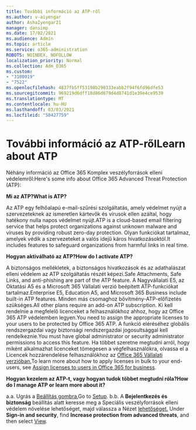 ```yaml
---
title: További információ az ATP-ről
ms.author: v-aiyengar
author: AshaIyengar21
manager: dansimp
ms.date: 17/02/2021
ms.audience: Admin
ms.topic: article
ms.service: o365-administration
ROBOTS: NOINDEX, NOFOLLOW
localization_priority: Normal
ms.collection: Adm_O365
ms.custom:
- "3100019"
- "7522"
ms.openlocfilehash: 4837fb5ff53198b290333eabb2f94f6fd96dfe53
ms.sourcegitcommit: 969219d6dff18d86d679d4d8741d1e39e4ce9539
ms.translationtype: MT
ms.contentlocale: hu-HU
ms.lasthandoff: 03/03/2021
ms.locfileid: "50427759"
---
```

# <a name="learn-about-atp"></a><span data-ttu-id="e1084-102">További információ az ATP-ről</span><span class="sxs-lookup"><span data-stu-id="e1084-102">Learn about ATP</span></span>

<span data-ttu-id="e1084-103">Néhány információ az Office 365 Komplex veszélyforrások elleni védelemről:</span><span class="sxs-lookup"><span data-stu-id="e1084-103">Here's some info about Office 365 Advanced Threat Protection (ATP):</span></span>

<span data-ttu-id="e1084-104">**Mi az ATP?**</span><span class="sxs-lookup"><span data-stu-id="e1084-104">**What is ATP?**</span></span>

<span data-ttu-id="e1084-105">Az ATP egy felhőalapú e-mail-szűrési szolgáltatás, amely védelmet nyújt a szervezeteknek az ismeretlen kártevők és vírusok ellen azáltal, hogy hatékony nulla napos védelmet nyújt.</span><span class="sxs-lookup"><span data-stu-id="e1084-105">ATP is a cloud-based email filtering service that helps protect organizations against unknown malware and viruses by providing robust zero-day protection.</span></span> <span data-ttu-id="e1084-106">Olyan funkciókat tartalmaz, amelyek védik a szervezeteket a valós idejű káros hivatkozásoktól.</span><span class="sxs-lookup"><span data-stu-id="e1084-106">It includes features to safeguard organizations from harmful links in real time.</span></span>

<span data-ttu-id="e1084-107">**Hogyan aktiválható az ATP?**</span><span class="sxs-lookup"><span data-stu-id="e1084-107">**How do I activate ATP?**</span></span>

<span data-ttu-id="e1084-108">A biztonságos mellékletek, a biztonságos hivatkozások és az adathalászat elleni védelem az ATP szolgáltatás részét képezi.</span><span class="sxs-lookup"><span data-stu-id="e1084-108">Safe Attachments, Safe Links, and anti-phishing are part of the ATP feature.</span></span> <span data-ttu-id="e1084-109">A Nagyvállalati E5, az Oktatási A5 és a Microsoft 365 Vállalati verzió beépített ATP-funkciókat tartalmaz.</span><span class="sxs-lookup"><span data-stu-id="e1084-109">Enterprise E5, Education A5, and Microsoft 365 Business include built-in ATP features.</span></span> <span data-ttu-id="e1084-110">Minden más csomaghoz bővítmény-ATP-előfizetés szükséges.</span><span class="sxs-lookup"><span data-stu-id="e1084-110">All other plans require an add-on ATP subscription.</span></span> <span data-ttu-id="e1084-111">Ki kell rendelnie a megfelelő licenceket a felhasználókhoz ahhoz, hogy az Office 365 ATP védelemben legyen.</span><span class="sxs-lookup"><span data-stu-id="e1084-111">You need to assign the appropriate licenses to your users to be protected by Office 365 ATP.</span></span> <span data-ttu-id="e1084-112">A funkció eléréséhez globális rendszergazdai vagy biztonsági rendszergazdai jogosultsággal kell rendelkeznie.</span><span class="sxs-lookup"><span data-stu-id="e1084-112">You must have global administrator or security administrator permissions to access this feature.</span></span> <span data-ttu-id="e1084-113">Ha többet szeretne megtudni arról, hogy miként alkalmazhat licenceket tömegesen a végfelhasználókra, olvassa el a Licencek hozzárendelése felhasználókhoz az [Office 365 Vállalati verzióban.](https://go.microsoft.com/fwlink/?linkid=2093435)</span><span class="sxs-lookup"><span data-stu-id="e1084-113">To learn more about how to apply licenses in bulk to your end-users, see [Assign licenses to users in Office 365 for business](https://go.microsoft.com/fwlink/?linkid=2093435).</span></span>

<span data-ttu-id="e1084-114">**Hogyan kezelem az ATP-t, vagy hogyan tudok többet megtudni róla?**</span><span class="sxs-lookup"><span data-stu-id="e1084-114">**How do I manage ATP or learn more about it?**</span></span>

<span data-ttu-id="e1084-115">a.</span><span class="sxs-lookup"><span data-stu-id="e1084-115">a.</span></span> <span data-ttu-id="e1084-116">Ugrás a [Beállítás gombra.](https://go.microsoft.com/fwlink/p/?linkid=2075721)</span><span class="sxs-lookup"><span data-stu-id="e1084-116">Go to [Setup](https://go.microsoft.com/fwlink/p/?linkid=2075721).</span></span>
<span data-ttu-id="e1084-117">b.</span><span class="sxs-lookup"><span data-stu-id="e1084-117">b.</span></span> <span data-ttu-id="e1084-118">A **Bejelentkezés és biztonság** beállítás alatt keresse meg a Speciális veszélyforrások elleni védelem növelése lehetőséget, majd válassza a Nézet [lehetőséget.](https://go.microsoft.com/fwlink/?linkid=2109302) </span><span class="sxs-lookup"><span data-stu-id="e1084-118">Under **Sign-in and security**, find **Increase protection from advanced threats**, and then select [View](https://go.microsoft.com/fwlink/?linkid=2109302).</span></span>
